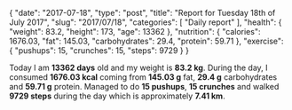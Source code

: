 {
    "date": "2017-07-18",
    "type": "post",
    "title": "Report for Tuesday 18th of July 2017",
    "slug": "2017\/07\/18",
    "categories": [
        "Daily report"
    ],
    "health": {
        "weight": 83.2,
        "height": 173,
        "age": 13362
    },
    "nutrition": {
        "calories": 1676.03,
        "fat": 145.03,
        "carbohydrates": 29.4,
        "protein": 59.71
    },
    "exercise": {
        "pushups": 15,
        "crunches": 15,
        "steps": 9729
    }
}

Today I am <strong>13362 days</strong> old and my weight is <strong>83.2 kg</strong>. During the day, I consumed <strong>1676.03 kcal</strong> coming from <strong>145.03 g</strong> fat, <strong>29.4 g</strong> carbohydrates and <strong>59.71 g</strong> protein. Managed to do <strong>15 pushups</strong>, <strong>15 crunches</strong> and walked <strong>9729 steps</strong> during the day which is approximately <strong>7.41 km</strong>.